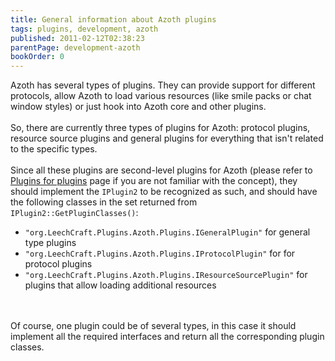```yaml
---
title: General information about Azoth plugins
tags: plugins, development, azoth
published: 2011-02-12T02:38:23
parentPage: development-azoth
bookOrder: 0
---
```


Azoth has several types of plugins. They can provide support for
different protocols, allow Azoth to load various resources (like smile
packs or chat window styles) or just hook into Azoth core and other
plugins.\
\
So, there are currently three types of plugins for Azoth: protocol
plugins, resource source plugins and general plugins for everything that
isn't related to the specific types.\
\
Since all these plugins are second-level plugins for Azoth (please refer
to [Plugins for plugins](/development-plugins-for-plugins) page if you
are not familiar with the concept), they should implement the `IPlugin2`
to be recognized as such, and should have the following classes in the
set returned from `IPlugin2::GetPluginClasses()`:

-   `"org.LeechCraft.Plugins.Azoth.Plugins.IGeneralPlugin"` for general
    type plugins
-   `"org.LeechCraft.Plugins.Azoth.Plugins.IProtocolPlugin"` for for
    protocol plugins
-   `"org.LeechCraft.Plugins.Azoth.Plugins.IResourceSourcePlugin"` for
    plugins that allow loading additional resources

\
\
Of course, one plugin could be of several types, in this case it should
implement all the required interfaces and return all the corresponding
plugin classes.
